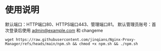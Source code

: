 # 使用说明
默认端口：HTTP端口80、HTTPS端口443、管理端口81。
默认管理员账号：首次登录后使用 admin@example.com 和 changeme
```shell
wget https://raw.githubusercontent.com/jinqians/Nginx-Proxy-Manager/refs/heads/main/npm.sh && chmod +x npm.sh && ./npm.sh
```
